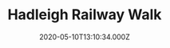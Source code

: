 ---
date: 2020-05-10T13:10:34.000Z
title: Hadleigh Railway Walk
latitude: 52.04096961126445
longitude: 0.9595656394958496
category: checkin
---
